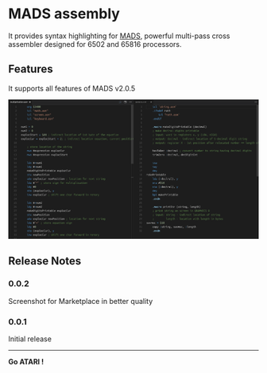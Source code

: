 # MADS assembly

It provides syntax highlighting for [MADS](http://mads.atari8.info/), powerful multi-pass cross assembler designed for 6502 and 65816 processors.

## Features

It supports all features of MADS v2.0.5

![Example](images/example.png)

## Release Notes

### 0.0.2

Screenshot for Marketplace in better quality

### 0.0.1

Initial release

-----------------------------------------------------------------------------------------------------------
**Go ATARI !**